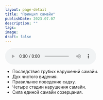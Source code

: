 ```yaml
---
layout: page-detail
title: "Принцип самайи"
publishDate: 2023.07.07
description: ""
tags:
image:
draft: false
---
```


<audio title="2023.07.07 - Принцип самайи.mp3" src="https://filer-api.advayta.org/v1.0/public/files/73066" controls=""></audio>

* Последствия грубых нарушений самайи.
* Дух чистого видения.
* Правильное поведение садху.
* Четыре стадии нарушения самайи.
* Сила единой самайи созерцания.

  
